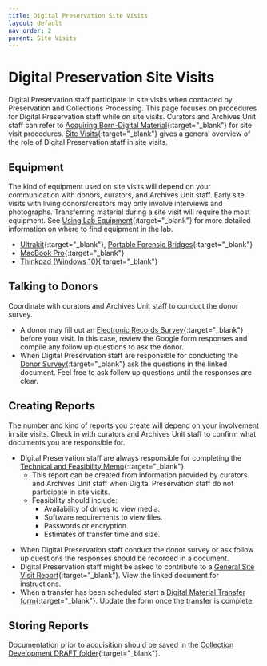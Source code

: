 ```yaml
---
title: Digital Preservation Site Visits
layout: default
nav_order: 2
parent: Site Visits
---
```

# Digital Preservation Site Visits
Digital Preservation staff participate in site visits when contacted by Preservation and Collections Processing. This page focuses on procedures for Digital Preservation staff while on site visits. Curators and Archives Unit staff can refer to [Acquiring Born-Digital Material](acquiring-born-digital){:target="_blank"} for site visit procedures. [Site Visits](site-visits){:target="_blank"} gives a general overview of the role of Digital Preservation staff in site visits.

## Equipment
The kind of equipment used on site visits will depend on your communication with donors, curators, and Archives Unit staff. Early site visits with living donors/creators may only involve interviews and photographs. Transferring material during a site visit will require the most equipment. See [Using Lab Equipment](../using/using-lab-equipment){:target="_blank"} for more detailed information on where to find equipment in the lab.
* [Ultrakit](../tools/ultrakit){:target="_blank"}, [Portable Forensic Bridges](../using/using-lab-equipment#portable-forensic-bridges){:target="_blank"}
* [MacBook Pro](../tools/macbooktools){:target="_blank"}
* [Thinkpad (Windows 10)](../tools/thinkpad(Windows10)tools){:target="_blank"}

## Talking to Donors
Coordinate with curators and Archives Unit staff to conduct the donor survey. 
* A donor may fill out an [Electronic Records Survey](https://docs.google.com/forms/d/1NijzIMawq8oE_xx_NliDj6htPKShcgKuVJjREKMPdt8/edit?usp=sharing){:target="_blank"} before your visit. In this case, review the Google form responses and compile any follow up questions to ask the donor. 
* When Digital Preservation staff are responsible for conducting the [Donor Survey](https://docs.google.com/document/d/10BsmK5p6J_0DJtMNTOT0MNAHDWF9AN6cG4cs_BKnxPg/edit?usp=sharing){:target="_blank"} ask the questions in the linked document. Feel free to ask follow up questions until the responses are clear.

## Creating Reports
The number and kind of reports you create will depend on your involvement in site visits. Check in with curators and Archives Unit staff to confirm what documents you are responsible for.
* Digital Preservation staff are always responsible for completing the [Technical and Feasibility Memo](https://docs.google.com/document/d/1dEsGEwiKvzBu4C20v1vjXS5SUqWG8ph8GykFE3ioJBA/edit?usp=sharing){:target="_blank"}. 
    * This report can be created from information provided by curators and Archives Unit staff when Digital Preservation staff do not participate in site visits. 
    * Feasibility should include:
        * Availability of drives to view media.
        * Software requirements to view files.
        * Passwords or encryption.
        * Estimates of transfer time and size.
<!-- view only link -->
* When Digital Preservation staff conduct the donor survey or ask follow up questions the responses should be recorded in a document. 
* Digital Preservation staff might be asked to contribute to a [General Site Visit Report](https://docs.google.com/document/d/1E-K2hUmuztdx9XK_vUPLnJ7ius7gjNMuYpc4_gU1HyM/edit#heading=h.si0un498sdts){:target="_blank"}. View the linked document for instructions.
* When a transfer has been scheduled start a [Digital Material Transfer form](https://docs.google.com/document/d/1LznYeRdSf08MvIel56Rcm4KhDI32woqj4qO8IlIoeQU/edit?usp=sharing){:target="_blank"}. Update the form once the transfer is complete.

## Storing Reports
Documentation prior to acquisition should be saved in the [Collection Development DRAFT folder](https://drive.google.com/drive/folders/1jAX62oq3zyIjZlu98vjdgvJI_eULWzvn?usp=sharing){:target="_blank"}.